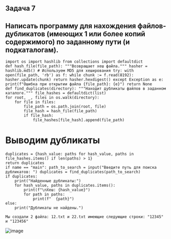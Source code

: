 ## Задача 7
## Написать программу для нахождения файлов-дубликатов (имеющих 1 или более копий содержимого) по заданному пути (и подкаталогам).
```
import os import hashlib from collections import defaultdict
def hash_file(file_path): """Возвращает хеш файла.""" hasher = hashlib.md5() # Используем MD5 для хеширования try: with open(file_path, 'rb') as f: while chunk := f.read(8192): hasher.update(chunk) return hasher.hexdigest() except Exception as e: print(f"Ошибка при открытии файла {file_path}: {e}") return None
def find_duplicates(directory): """Находит дубликаты файлов в заданном каталоге.""" file_hashes = defaultdict(list)
for root, _, files in os.walk(directory):
    for file in files:
        file_path = os.path.join(root, file)
        file_hash = hash_file(file_path)
        if file_hash:
            file_hashes[file_hash].append(file_path)
```
# Выводим дубликаты
```
duplicates = {hash_value: paths for hash_value, paths in file_hashes.items() if len(paths) > 1}
return duplicates
if name == "main": path_to_search = input("Введите путь для поиска дубликатов: ") duplicates = find_duplicates(path_to_search)
if duplicates:
    print("Найденные дубликаты:")
    for hash_value, paths in duplicates.items():
        print(f"\nХеш: {hash_value}")
        for path in paths:
            print(f"  {path}")
else:
    print("Дубликаты не найдены.")
```
    Мы создали 2 файла: 12.txt и 22.txt имеющие следующие строки: "12345" и "123456"
![image](https://github.com/user-attachments/assets/6588de83-0bc1-470a-a0ac-134a833ef277)
